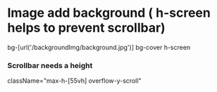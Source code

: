 # Image add background ( h-screen helps to prevent scrollbar)
bg-[url('/backgroundImg/background.jpg')] bg-cover h-screen
### Scrollbar needs a height 
className="max-h-[55vh] overflow-y-scroll"
